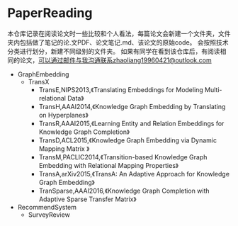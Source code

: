 # PaperReading
本仓库记录在阅读论文时一些比较和个人看法，每篇论文会新建一个文件夹，文件夹内包括做了笔记的论.文PDF、论文笔记.md、该论文的原始code。
会按照技术分类进行划分，新建不同级别的文件夹。
如果有同学在看到该仓库后，有阅读相同的论文，可以通过邮件与我沟通联系zhaoliang19960421@outlook.com

- GraphEmbedding
  - TransX
    - TransE,NIPS2013,《Translating Embeddings for Modeling Multi-relational Data》
    - TransH,AAAI2014,《Knowledge Graph Embedding by Translating on Hyperplanes》
    - TransR,AAAI2015,《Learning Entity and Relation Embeddings for Knowledge Graph Completion》
    - TransD,ACL2015,《Knowledge Graph Embedding via Dynamic Mapping Matrix 》
    - TransM,PACLIC2014,《Transition-based Knowledge Graph Embedding with Relational Mapping Properties》
    - TransA,arXiv2015,《TransA: An Adaptive Approach for Knowledge Graph Embedding》
    - TranSparse,AAAI2016,《Knowledge Graph Completion with Adaptive Sparse Transfer Matrix》
- RecommendSystem
    - SurveyReview
